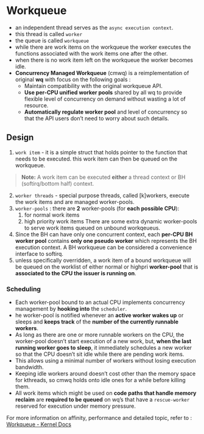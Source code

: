 # Workqueue

- an independent thread serves as the `async execution context`. 
- this thread is called `worker`
- the queue is called `workqueue`
- while there are work items on the workqueue the worker executes the functions associated with the work items one after the other. 
- when there is no work item left on the workqueue the worker becomes idle. 
- **Concurrency Managed Workqueue** (cmwq) is a reimplementation of original **wq** with focus on the following goals :
	- Maintain compatibility with the original workqueue API.
	- **Use per-CPU unified worker pools** shared by all wq to provide flexible level of concurrency on demand without wasting a lot of resource.
	- **Automatically regulate worker pool** and level of concurrency so that the API users don’t need to worry about such details.

## Design

1. `work item` - it is a simple struct that holds pointer to the function that needs to be executed. this work item can then be queued on the workqueue.
> **Note:** A work item can be executed **either** a thread context or BH (softirq/bottom half) context.
2. `worker threads` - special purpose threads, called \[k\]workers, execute the work items and are managed worker-pools.
3. `worker-pools` : there are **2** worker-pools (for **each possible CPU**):
	1. for normal work items
	2. high priority work items
	There are some extra dynamic worker-pools to serve work items queued on unbound workqeueus.
4.  Since the BH can have only one concurrent context, each **per-CPU BH worker pool** contains **only one pseudo worker** which represents the BH execution context. A BH workqueue can be considered a convenience interface to softirq.
5. unless specifically overridden, a work item of a bound workqueue will be queued on the worklist of either normal or highpri **worker-pool** that is **associated to the CPU the issuer is running on**.

### Scheduling

- Each worker-pool bound to an actual CPU implements concurrency management by **hooking into** the `scheduler`.
- he worker-pool is notified whenever an **active worker wakes up** or sleeps and **keeps track** of the **number of the currently runnable workers**.
- As long as there are one or more runnable workers on the CPU, the worker-pool doesn’t start execution of a new work, but, **when the last running worker goes to sleep**, it immediately schedules a new worker so that the CPU doesn’t sit idle while there are pending work items.
- This allows using a minimal number of workers without losing execution bandwidth.
- Keeping idle workers around doesn’t cost other than the memory space for kthreads, so cmwq holds onto idle ones for a while before killing them.
- All work items which might be used on **code paths that handle memory reclaim** are **required to be queued** on wq’s that have a `rescue-worker` reserved for execution under memory pressure.

For more information on affinity, performance and detailed topic, refer to : [Workqueue - Kernel Docs](https://docs.kernel.org/core-api/workqueue.html)
